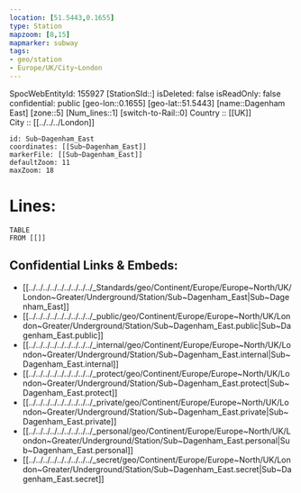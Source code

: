```yaml
---
location: [51.5443,0.1655] 
type: Station 
mapzoom: [8,15] 
mapmarker: subway 
tags:
- geo/station
- Europe/UK/City~London
---
```

SpocWebEntityId: 155927
[StationSId::] 
isDeleted: false
isReadOnly: false
confidential: public
[geo-lon::0.1655] 
[geo-lat::51.5443] 
[name::Dagenham East] 
[zone::5] 
[Num_lines::1] 
[switch-to-Rail::0] 
Country :: [[UK]]  
City :: [[../../../London]]  


```leaflet
id: Sub~Dagenham_East
coordinates: [[Sub~Dagenham_East]] 
markerFile: [[Sub~Dagenham_East]] 
defaultZoom: 11 
maxZoom: 18
```


# Lines: 
```dataview
TABLE 
FROM [[]] 
```

## Confidential Links & Embeds: 
- [[../../../../../../../../../_Standards/geo/Continent/Europe/Europe~North/UK/London~Greater/Underground/Station/Sub~Dagenham_East|Sub~Dagenham_East]] 
- [[../../../../../../../../../_public/geo/Continent/Europe/Europe~North/UK/London~Greater/Underground/Station/Sub~Dagenham_East.public|Sub~Dagenham_East.public]] 
- [[../../../../../../../../../_internal/geo/Continent/Europe/Europe~North/UK/London~Greater/Underground/Station/Sub~Dagenham_East.internal|Sub~Dagenham_East.internal]] 
- [[../../../../../../../../../_protect/geo/Continent/Europe/Europe~North/UK/London~Greater/Underground/Station/Sub~Dagenham_East.protect|Sub~Dagenham_East.protect]] 
- [[../../../../../../../../../_private/geo/Continent/Europe/Europe~North/UK/London~Greater/Underground/Station/Sub~Dagenham_East.private|Sub~Dagenham_East.private]] 
- [[../../../../../../../../../_personal/geo/Continent/Europe/Europe~North/UK/London~Greater/Underground/Station/Sub~Dagenham_East.personal|Sub~Dagenham_East.personal]] 
- [[../../../../../../../../../_secret/geo/Continent/Europe/Europe~North/UK/London~Greater/Underground/Station/Sub~Dagenham_East.secret|Sub~Dagenham_East.secret]] 
